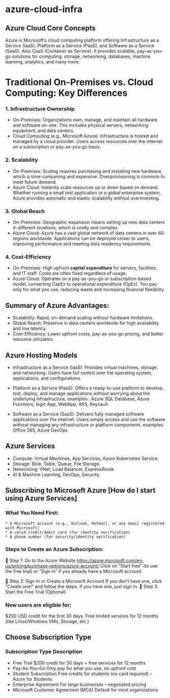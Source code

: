 # azure-cloud-infra

## Azure Cloud Core Concepts
Azure is Microsoft’s cloud computing platform offering Infrastructure as a Service (IaaS),
Platform as a Service (PaaS), and Software as a Service (SaaS), Also CaaS (Container as Service). It provides scalable, pay-as-you-
go solutions for computing, storage, networking, databases, machine learning, analytics, and
many more.

# Traditional On-Premises vs. Cloud Computing: Key Differences

### 1. Infrastructure Ownership
  * On-Premises: Organizations own, manage, and maintain all hardware and software on-site. This includes physical servers, networking equipment, and data centers.
  * Cloud Computing (e.g., Microsoft Azure): Infrastructure is hosted and managed by a cloud provider. Users access resources over the internet on a subscription or pay-as-you-go basis.

### 2. Scalability
  * On-Premises: Scaling requires purchasing and installing new hardware, which is time-consuming and expensive. Overprovisioning is common to meet future demand.
  * Azure Cloud: Instantly scale resources up or down based on demand. Whether running a small test application or a global enterprise system, Azure provides automatic and elastic scalability without overinvesting.

### 3. Global Reach
  * On-Premises: Geographic expansion means setting up new data centers in different locations, which is costly and complex.
  * Azure Cloud: Azure has a vast global network of data centers in over 60 regions worldwide. Applications can be deployed closer to users, improving performance and meeting data residency requirements.

### 4. Cost-Efficiency
  * On-Premises: High upfront **capital expenditure** for servers, facilities, and IT staff. Costs are often fixed regardless of usage.
  * Azure Cloud: Operates on a pay-as-you-go or subscription-based model, converting CapEx to operational expenditure (OpEx). You pay only for what you use, reducing waste and increasing financial flexibility.

## Summary of Azure Advantages:
  * Scalability: Rapid, on-demand scaling without hardware limitations.
  * Global Reach: Presence in data centers worldwide for high availability and low latency.
  * Cost-Efficiency: Lower upfront costs, pay-as-you-go pricing, and better resource utilization.

## Azure Hosting Models
* Infrastructure as a Service (IaaS):
  Provides virtual machines, storage, and networking. Users have full control over the operating system, applications, and configurations.

* Platform as a Service (PaaS):
  Offers a ready-to-use platform to develop, test, deploy, and manage applications without worrying about the underlying infrastructure.
  examples : Azure SQL Database, Azure Functions, logic App, WebApp, AKS, Keyvault

* Software as a Service (SaaS):
  Delivers fully managed software applications over the internet. Users simply access and use the software without managing any infrastructure or platform components.
  examples:  Office 365, Azure DevOps

## Azure Services
* Compute: Virtual Machines, App Services, Azure Kubernetes Service.
* Storage: Blob, Table, Queue, File Storage.
* Networking: VNet, Load Balancer, ExpressRoute.
* AI & Machine Learning, DevOps, Security.

## Subscribing to Microsoft Azure [How do I start using Azure Services]
  ### What You Need First:
    * A Microsoft account (e.g., Outlook, Hotmail, or any email registered with Microsoft)
    * A valid credit/debit card (for identity verification)
    * A phone number (for security/identity verification)
  
  ### Steps to Create an Azure Subscription:
  🔹 Step 1: Go to the Azure Website  https://azure.microsoft.com/en-us/pricing/purchase-options/azure-account/
    Click on “Start free” (to use the free trial) or “Sign in” if you already have a Microsoft account.
  
  🔹 Step 2: Sign In or Create a Microsoft Account
    If you don’t have one, click “Create one!” and follow the steps.
    If you have one, just sign in.
  🔹 Step 3: Start the Free Trial (Optional)

### New users are eligible for:
 $200 USD credit for the first 30 days. Free limited services for 12 months (like Linux/Windows VMs, Storage, etc.)

## Choose Subscription Type
### Subscription Type	Description
  * Free Trial	$200 credit for 30 days + free services for 12 months
  * Pay-As-You-Go	Only pay for what you use, no upfront cost
  * Student Subscription	Free credits for students (no card required) – Azure for Students
  * Enterprise Agreement	For large businesses – negotiated pricing
  * Microsoft Customer Agreement (MCA)	Default for most organizations
